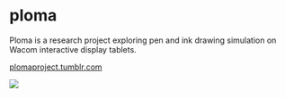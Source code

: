 ploma
=====

Ploma is a research project exploring pen and ink drawing simulation on Wacom interactive display tablets.

[plomaproject.tumblr.com](http://plomaproject.tumblr.com)

![](http://24.media.tumblr.com/b4103d4c2b3d2c632f5b112d1fd7636d/tumblr_n34euvngAD1tvh0uyo1_1280.png)

